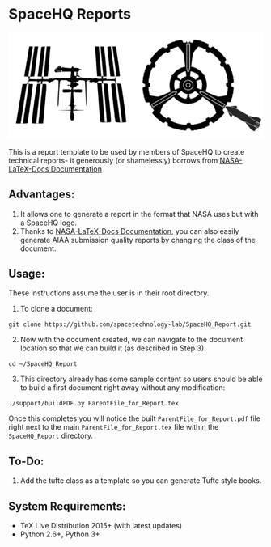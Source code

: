 SpaceHQ Reports
================
![](./support/images/SpaceHQ_readme.png)

This is a report template to be used by members of SpaceHQ to create technical reports- it generously (or shamelessly)
borrows from [NASA-LaTeX-Docs Documentation](https://nasa.github.io/nasa-latex-docs/html)

Advantages:
-----------
1. It allows one to generate a report in the format that NASA uses but with a SpaceHQ logo.
2. Thanks to [NASA-LaTeX-Docs Documentation](https://nasa.github.io/nasa-latex-docs/html), you can also easily
generate AIAA submission quality reports by changing the class of the document.

Usage:
------
These instructions assume the user is in their root directory.

1. To clone a document:

```
git clone https://github.com/spacetechnology-lab/SpaceHQ_Report.git
```

2. Now with the document created, we can navigate to the document location so that we can build it (as described in Step 3).
```
cd ~/SpaceHQ_Report
```

3. This directory already has some sample content so users should be able to build a first document right away
without any modification:
```
./support/buildPDF.py ParentFile_for_Report.tex
```

Once this completes you will notice the built `ParentFile_for_Report.pdf` file right next to the main
`ParentFile_for_Report.tex` file within the `SpaceHQ_Report` directory.

To-Do:
------
1. Add the tufte class as a template so you can generate Tufte style books.


System Requirements:
-------

- TeX Live Distribution 2015+ (with latest updates)
- Python 2.6+, Python 3+
